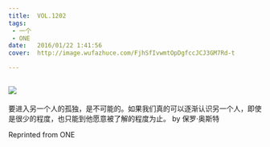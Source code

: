 ```yaml
---
title:	VOL.1202
tags:
 - 一个
 - ONE
date:	2016/01/22 1:41:56
cover:	http://image.wufazhuce.com/FjhSfIvwmtOpDgfccJCJ3GM7Rd-t

---
```

![](http://image.wufazhuce.com/FjhSfIvwmtOpDgfccJCJ3GM7Rd-t)
---

要进入另一个人的孤独，是不可能的。如果我们真的可以逐渐认识另一个人，即使是很少的程度，也只能到他愿意被了解的程度为止。 by 保罗·奥斯特
 
Reprinted from ONE
